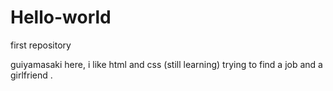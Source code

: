 # Hello-world
first repository

guiyamasaki here, i like html and css (still learning)
trying to find a job and a girlfriend .
